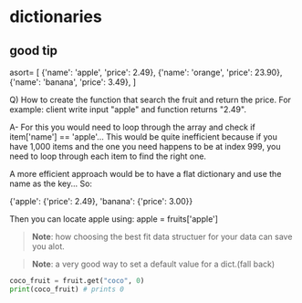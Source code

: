 # dictionaries

## good tip

asort= [
    {'name': 'apple', 'price': 2.49},
    {'name': 'orange', 'price': 23.90},
    {'name': 'banana', 'price': 3.49},
]

Q) How to create the function that search the fruit and return the price. For example: client write input "apple" and function returns "2.49".

A- For this you would need to loop through the array and check if item['name'] == 'apple'... This would be quite inefficient because if you have 1,000 items and the one you need happens to be at index 999, you need to loop through each item to find the right one.

A more efficient approach would be to have a flat dictionary and use the name as the key... So:

{'apple': {'price': 2.49}, 'banana': {'price': 3.00}}

Then you can locate apple using: apple = fruits['apple']

> **Note**: how choosing the best fit data structuer for your data can save you alot.

> **Note**: a very good way to set a default value for a dict.(fall back)

```python
coco_fruit = fruit.get("coco", 0)
print(coco_fruit) # prints 0
```
